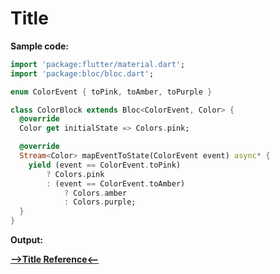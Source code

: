 # Title

__Sample code:__

```dart
import 'package:flutter/material.dart';
import 'package:bloc/bloc.dart';

enum ColorEvent { toPink, toAmber, toPurple }

class ColorBlock extends Bloc<ColorEvent, Color> {
  @override
  Color get initialState => Colors.pink;

  @override
  Stream<Color> mapEventToState(ColorEvent event) async* {
    yield (event == ColorEvent.toPink)
        ? Colors.pink
        : (event == ColorEvent.toAmber)
            ? Colors.amber
            : Colors.purple;
  }
}

```

__Output:__


[__-->Title Reference<--__]()
